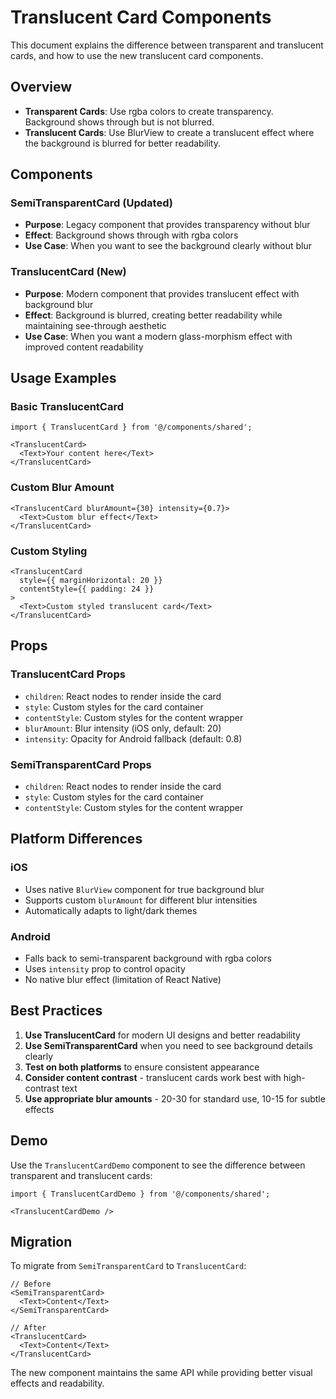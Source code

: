 # Translucent Card Components

This document explains the difference between transparent and translucent cards, and how to use the new translucent card components.

## Overview

- **Transparent Cards**: Use rgba colors to create transparency. Background shows through but is not blurred.
- **Translucent Cards**: Use BlurView to create a translucent effect where the background is blurred for better readability.

## Components

### SemiTransparentCard (Updated)
- **Purpose**: Legacy component that provides transparency without blur
- **Effect**: Background shows through with rgba colors
- **Use Case**: When you want to see the background clearly without blur

### TranslucentCard (New)
- **Purpose**: Modern component that provides translucent effect with background blur
- **Effect**: Background is blurred, creating better readability while maintaining see-through aesthetic
- **Use Case**: When you want a modern glass-morphism effect with improved content readability

## Usage Examples

### Basic TranslucentCard
```tsx
import { TranslucentCard } from '@/components/shared';

<TranslucentCard>
  <Text>Your content here</Text>
</TranslucentCard>
```

### Custom Blur Amount
```tsx
<TranslucentCard blurAmount={30} intensity={0.7}>
  <Text>Custom blur effect</Text>
</TranslucentCard>
```

### Custom Styling
```tsx
<TranslucentCard 
  style={{ marginHorizontal: 20 }}
  contentStyle={{ padding: 24 }}
>
  <Text>Custom styled translucent card</Text>
</TranslucentCard>
```

## Props

### TranslucentCard Props
- `children`: React nodes to render inside the card
- `style`: Custom styles for the card container
- `contentStyle`: Custom styles for the content wrapper
- `blurAmount`: Blur intensity (iOS only, default: 20)
- `intensity`: Opacity for Android fallback (default: 0.8)

### SemiTransparentCard Props
- `children`: React nodes to render inside the card
- `style`: Custom styles for the card container
- `contentStyle`: Custom styles for the content wrapper

## Platform Differences

### iOS
- Uses native `BlurView` component for true background blur
- Supports custom `blurAmount` for different blur intensities
- Automatically adapts to light/dark themes

### Android
- Falls back to semi-transparent background with rgba colors
- Uses `intensity` prop to control opacity
- No native blur effect (limitation of React Native)

## Best Practices

1. **Use TranslucentCard** for modern UI designs and better readability
2. **Use SemiTransparentCard** when you need to see background details clearly
3. **Test on both platforms** to ensure consistent appearance
4. **Consider content contrast** - translucent cards work best with high-contrast text
5. **Use appropriate blur amounts** - 20-30 for standard use, 10-15 for subtle effects

## Demo

Use the `TranslucentCardDemo` component to see the difference between transparent and translucent cards:

```tsx
import { TranslucentCardDemo } from '@/components/shared';

<TranslucentCardDemo />
```

## Migration

To migrate from `SemiTransparentCard` to `TranslucentCard`:

```tsx
// Before
<SemiTransparentCard>
  <Text>Content</Text>
</SemiTransparentCard>

// After
<TranslucentCard>
  <Text>Content</Text>
</TranslucentCard>
```

The new component maintains the same API while providing better visual effects and readability.
